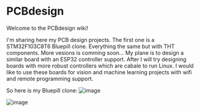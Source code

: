 # PCBdesign
Welcome to the PCBdesign wiki!

I'm sharing here my PCB design projects.
The first one is a STM32F103C8T6 Bluepill clone. Everything the same but with THT components.
More vesions is comming soon... My plane is to design a similar board with an ESP32 controller support.
After I will try designing boards with more robust controllers which are cabale to run Linux.
I would like to use these boards for vision and machine learning projects with wifi and remote programming support.

So here is my Bluepill clone:
![image](https://github.com/czagaadam/PCBdesign/assets/168843740/7f89c070-4dbc-472a-bf7c-9d7e10050b56)

![image](https://github.com/czagaadam/PCBdesign/assets/168843740/89a3dc87-76ab-43d2-817e-734c5d42b8dc)

